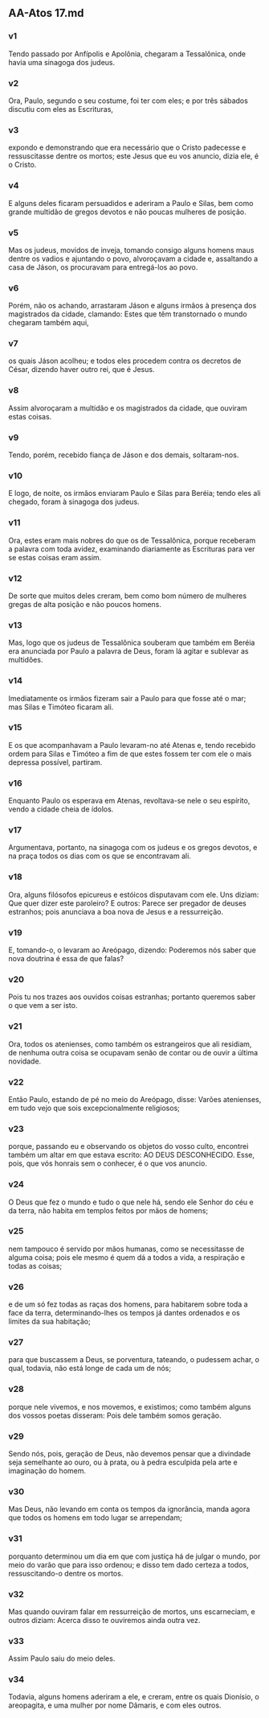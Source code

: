 ## AA-Atos 17.md
### v1
 Tendo passado por Anfípolis e Apolônia, chegaram a Tessalônica, onde havia uma sinagoga dos judeus.
### v2
 Ora, Paulo, segundo o seu costume, foi ter com eles; e por três sábados discutiu com eles as Escrituras,
### v3
 expondo e demonstrando que era necessário que o Cristo padecesse e ressuscitasse dentre os mortos; este Jesus que eu vos anuncio, dizia ele, é o Cristo.
### v4
 E alguns deles ficaram persuadidos e aderiram a Paulo e Silas, bem como grande multidão de gregos devotos e não poucas mulheres de posição.
### v5
 Mas os judeus, movidos de inveja, tomando consigo alguns homens maus dentre os vadios e ajuntando o povo, alvoroçavam a cidade e, assaltando a casa de Jáson, os procuravam para entregá-los ao povo.
### v6
 Porém, não os achando, arrastaram Jáson e alguns irmãos à presença dos magistrados da cidade, clamando: Estes que têm transtornado o mundo chegaram também aqui,
### v7
 os quais Jáson acolheu; e todos eles procedem contra os decretos de César, dizendo haver outro rei, que é Jesus.
### v8
 Assim alvoroçaram a multidão e os magistrados da cidade, que ouviram estas coisas.
### v9
 Tendo, porém, recebido fiança de Jáson e dos demais, soltaram-nos.
### v10
 E logo, de noite, os irmãos enviaram Paulo e Silas para Beréia; tendo eles ali chegado, foram à sinagoga dos judeus.
### v11
 Ora, estes eram mais nobres do que os de Tessalônica, porque receberam a palavra com toda avidez, examinando diariamente as Escrituras para ver se estas coisas eram assim.
### v12
 De sorte que muitos deles creram, bem como bom número de mulheres gregas de alta posição e não poucos homens.
### v13
 Mas, logo que os judeus de Tessalônica souberam que também em Beréia era anunciada por Paulo a palavra de Deus, foram lá agitar e sublevar as multidões.
### v14
 Imediatamente os irmãos fizeram sair a Paulo para que fosse até o mar; mas Silas e Timóteo ficaram ali.
### v15
 E os que acompanhavam a Paulo levaram-no até Atenas e, tendo recebido ordem para Silas e Timóteo a fim de que estes fossem ter com ele o mais depressa possível, partiram.
### v16
 Enquanto Paulo os esperava em Atenas, revoltava-se nele o seu espírito, vendo a cidade cheia de ídolos.
### v17
 Argumentava, portanto, na sinagoga com os judeus e os gregos devotos, e na praça todos os dias com os que se encontravam ali.
### v18
 Ora, alguns filósofos epicureus e estóicos disputavam com ele. Uns diziam: Que quer dizer este paroleiro? E outros: Parece ser pregador de deuses estranhos; pois anunciava a boa nova de Jesus e a ressurreição.
### v19
 E, tomando-o, o levaram ao Areópago, dizendo: Poderemos nós saber que nova doutrina é essa de que falas?
### v20
 Pois tu nos trazes aos ouvidos coisas estranhas; portanto queremos saber o que vem a ser isto.
### v21
 Ora, todos os atenienses, como também os estrangeiros que ali residiam, de nenhuma outra coisa se ocupavam senão de contar ou de ouvir a última novidade.
### v22
 Então Paulo, estando de pé no meio do Areópago, disse: Varões atenienses, em tudo vejo que sois excepcionalmente religiosos;
### v23
 porque, passando eu e observando os objetos do vosso culto, encontrei também um altar em que estava escrito: AO DEUS DESCONHECIDO. Esse, pois, que vós honrais sem o conhecer, é o que vos anuncio.
### v24
 O Deus que fez o mundo e tudo o que nele há, sendo ele Senhor do céu e da terra, não habita em templos feitos por mãos de homens;
### v25
 nem tampouco é servido por mãos humanas, como se necessitasse de alguma coisa; pois ele mesmo é quem dá a todos a vida, a respiração e todas as coisas;
### v26
 e de um só fez todas as raças dos homens, para habitarem sobre toda a face da terra, determinando-lhes os tempos já dantes ordenados e os limites da sua habitação;
### v27
 para que buscassem a Deus, se porventura, tateando, o pudessem achar, o qual, todavia, não está longe de cada um de nós;
### v28
 porque nele vivemos, e nos movemos, e existimos; como também alguns dos vossos poetas disseram: Pois dele também somos geração.
### v29
 Sendo nós, pois, geração de Deus, não devemos pensar que a divindade seja semelhante ao ouro, ou à prata, ou à pedra esculpida pela arte e imaginação do homem.
### v30
 Mas Deus, não levando em conta os tempos da ignorância, manda agora que todos os homens em todo lugar se arrependam;
### v31
 porquanto determinou um dia em que com justiça há de julgar o mundo, por meio do varão que para isso ordenou; e disso tem dado certeza a todos, ressuscitando-o dentre os mortos.
### v32
 Mas quando ouviram falar em ressurreição de mortos, uns escarneciam, e outros diziam: Acerca disso te ouviremos ainda outra vez.
### v33
 Assim Paulo saiu do meio deles.
### v34
 Todavia, alguns homens aderiram a ele, e creram, entre os quais Dionísio, o areopagita, e uma mulher por nome Dâmaris, e com eles outros.

